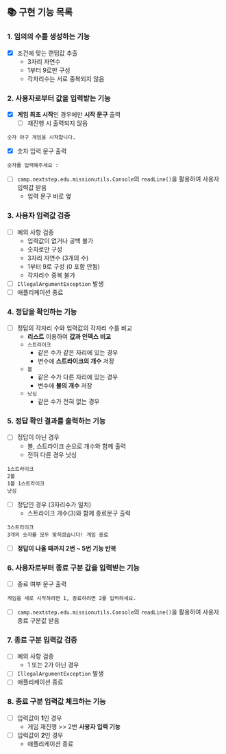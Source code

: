 ## 📚 구현 기능 목록

### 1. 임의의 수를 생성하는 기능
- [x] 조건에 맞는 랜덤값 추출
  - 3자리 자연수
  - 1부터 9로만 구성
  - 각자리수는 서로 중복되지 않음

### 2. 사용자로부터 값을 입력받는 기능
- [x] **게임 최초 시작**인 경우에만 **시작 문구** 출력
  - [ ] 재진행 시 출력되지 않음
```
숫자 야구 게임을 시작합니다.
```
- [x] 숫자 입력 문구 출력
```
숫자를 입력해주세요 : 
```
- [ ] `camp.nextstep.edu.missionutils.Console`의 `readLine()`을 활용하여 사용자 입력값 받음
    - 입력 문구 바로 옆
  
### 3. 사용자 입력값 검증
- [ ] 예외 사항 검증
  - 입력값이 없거나 공백 불가
  - 숫자로만 구성
  - 3자리 자연수 (3개의 수)
  - 1부터 9로 구성 (0 포함 안됨)
  - 각자리수 중복 불가
- [ ] `IllegalArgumentException` 발생
- [ ] 애플리케이션 종료

### 4. 정답을 확인하는 기능
- [ ] 정답의 각자리 수와 입력값의 각자리 수를 비교
  - **리스트** 이용하여 **값과 인덱스 비교**
  - `스트라이크`
    - 같은 수가 같은 자리에 있는 경우 
    - 변수에 **스트라이크의 개수** 저장
  - `볼`
    - 같은 수가 다른 자리에 있는 경우
    - 변수에 **볼의 개수** 저장
  - `낫싱`
    - 같은 수가 전혀 없는 경우

### 5. 정답 확인 결과를 출력하는 기능
- [ ] 정답이 아닌 경우
  - 볼, 스트라이크 순으로 개수와 함께 출력
  - 전혀 다른 경우 낫싱
```
1스트라이크
2볼
1볼 1스트라이크
낫싱
```
- [ ] 정답인 경우 (3자리수가 일치)
    - 스트라이크 개수(3)와 함께 종료문구 출력
```
3스트라이크
3개의 숫자를 모두 맞히셨습니다! 게임 종료
```
- [ ] **정답이 나올 때까지 2번 ~ 5번 기능 반복**

### 6. 사용자로부터 종료 구분 값을 입력받는 기능
- [ ] 종료 여부 문구 출력
```
게임을 새로 시작하려면 1, 종료하려면 2를 입력하세요.
```
- [ ] `camp.nextstep.edu.missionutils.Console`의 `readLine()`을 활용하여 사용자 종료 구분값 받음

### 7. 종료 구분 입력값 검증
- [ ] 예외 사항 검증
  - 1 또는 2가 아닌 경우
- [ ] `IllegalArgumentException` 발생
- [ ] 애플리케이션 종료  

### 8. 종료 구분 입력값 체크하는 기능
- [ ] 입력값이 **1**인 경우
  - 게임 재진행 >> 2번 **사용자 입력 기능**
- [ ] 입력값이 **2**인 경우
  - 애플리케이션 종료